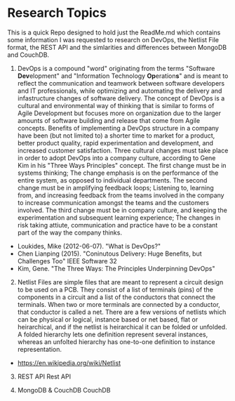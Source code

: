 # Research Topics
This is a quick Repo designed to hold just the ReadMe.md which contains some information I was requested to research on DevOps, the Netlist File format, the REST API and the simlarities and differences between MongoDB and CouchDB.

1. DevOps is a compound "word" originating from the terms "Software **Dev**elopment" and "Information Technology **Op**eration**s**" and is meant to reflect the communication and teamwork between software developers and IT professionals, while optimizing and automating the delivery and infastructure changes of software delivery. The concept of DevOps is a cultural and environmental way of thinking that is similar to forms of Agile Development but focuses more on organization due to the larger amounts of software building and release that come from Agile concepts. Benefits of implementing a DevOps structure in a company have been (but not limited to) a shorter time to market for a product, better product quality, rapid experimentation and development, and increased customer satisfaction. Three cultural changes must take place in order to adopt DevOps into a company culture, according to Gene Kim in his "Three Ways Principles" concept. The first change must be in systems thinking; The change emphasis is on the performance of the entire system, as opposed to individual departments. The second change must be in amplifying feedback loops; Listening to, learning from, and increasing feedback from the teams involved in the company to increase communication amongst the teams and the customers involved. The third change must be in company culture, and keeping the experimentation and subsequent learning experience; The changes in risk taking attiute, communication and practice have to be a constant part of the way the company thinks.

* Loukides, Mike (2012-06-07). "What is DevOps?"
* Chen Lianping (2015). "Coninutous Delivery: Huge Benefits, but Challenges Too" IEEE Software 32
* Kim, Gene. "The Three Ways: The Principles Underpinning DevOps"

2. Netlist Files are simple files that are meant to represent a circuit design to be used on a PCB. They consist of a list of terminals (pins) of the components in a circuit and a list of the conductors that connect the terminals. When two or more terminals are connected by a conductor, that conductor is called a net. There are a few versions of netlists which can be physical or logical, instance based or net based, flat or heirarchical, and if the netlist is heirarchical it can be folded or unfolded. A folded hierarchy lets one definition represent several instances, whereas an unfolted hierarchy has one-to-one definition to instance representation.

* https://en.wikipedia.org/wiki/Netlist
  
3. REST API
  Rest API

4. MongoDB & CouchDB
  CouchDB
